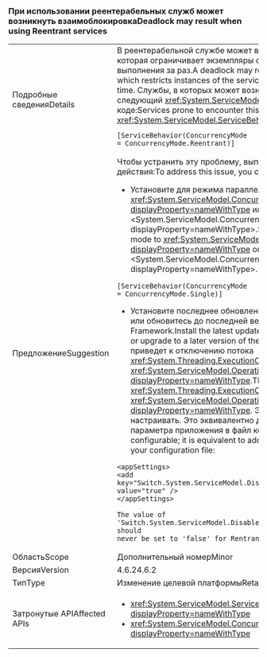 ### <a name="deadlock-may-result-when-using-reentrant-services"></a><span data-ttu-id="895fa-101">При использовании реентерабельных служб может возникнуть взаимоблокировка</span><span class="sxs-lookup"><span data-stu-id="895fa-101">Deadlock may result when using Reentrant services</span></span>

|   |   |
|---|---|
|<span data-ttu-id="895fa-102">Подробные сведения</span><span class="sxs-lookup"><span data-stu-id="895fa-102">Details</span></span>|<span data-ttu-id="895fa-103">В реентерабельной службе может возникнуть взаимоблокировка, которая ограничивает экземпляры службы одним потоком выполнения за раз.</span><span class="sxs-lookup"><span data-stu-id="895fa-103">A deadlock may result in a Reentrant service, which restricts instances of the service to one thread of execution at a time.</span></span> <span data-ttu-id="895fa-104">Службы, в которых может возникнуть это проблема, имеют следующий <xref:System.ServiceModel.ServiceBehaviorAttribute> в коде:</span><span class="sxs-lookup"><span data-stu-id="895fa-104">Services prone to encounter this problem will have the following <xref:System.ServiceModel.ServiceBehaviorAttribute> in their code:</span></span><pre><code class="language-csharp">[ServiceBehavior(ConcurrencyMode = ConcurrencyMode.Reentrant)]&#13;&#10;</code></pre>|
|<span data-ttu-id="895fa-105">Предложение</span><span class="sxs-lookup"><span data-stu-id="895fa-105">Suggestion</span></span>|<span data-ttu-id="895fa-106">Чтобы устранить эту проблему, выполните следующие действия:</span><span class="sxs-lookup"><span data-stu-id="895fa-106">To address this issue, you can do the following:</span></span><ul><li><span data-ttu-id="895fa-107">Установите для режима параллелизма службы <xref:System.ServiceModel.ConcurrencyMode.Single?displayProperty=nameWithType> или &lt;System.ServiceModel.ConcurrencyMode.Multiple?displayProperty=nameWithType&gt;.</span><span class="sxs-lookup"><span data-stu-id="895fa-107">Set the service's concurrency mode to <xref:System.ServiceModel.ConcurrencyMode.Single?displayProperty=nameWithType> or &lt;System.ServiceModel.ConcurrencyMode.Multiple?displayProperty=nameWithType&gt;.</span></span> <span data-ttu-id="895fa-108">Пример:</span><span class="sxs-lookup"><span data-stu-id="895fa-108">For example:</span></span></li></ul><pre><code class="language-csharp">[ServiceBehavior(ConcurrencyMode = ConcurrencyMode.Single)]&#13;&#10;</code></pre><ul><li><span data-ttu-id="895fa-109">Установите последнее обновление для .NET Framework 4.6.2 или обновитесь до последней версии платформы .NET Framework.</span><span class="sxs-lookup"><span data-stu-id="895fa-109">Install the latest update to the .NET Framework 4.6.2, or upgrade to a later version of the .NET Framework.</span></span> <span data-ttu-id="895fa-110">Это приведет к отключению потока <xref:System.Threading.ExecutionContext> в <xref:System.ServiceModel.OperationContext.Current?displayProperty=nameWithType>.</span><span class="sxs-lookup"><span data-stu-id="895fa-110">This disables the flow of the <xref:System.Threading.ExecutionContext> in <xref:System.ServiceModel.OperationContext.Current?displayProperty=nameWithType>.</span></span> <span data-ttu-id="895fa-111">Это поведение можно настраивать. Это эквивалентно добавлению следующего параметра приложения в файл конфигурации:</span><span class="sxs-lookup"><span data-stu-id="895fa-111">This behavior is configurable; it is equivalent to adding the following app setting to your configuration file:</span></span></li></ul><pre><code class="language-xml">&lt;appSettings&gt;&#13;&#10;&lt;add key=&quot;Switch.System.ServiceModel.DisableOperationContextAsyncFlow&quot; value=&quot;true&quot; /&gt;&#13;&#10;&lt;/appSettings&gt;&#13;&#10;&#13;&#10;The value of &#39;Switch.System.ServiceModel.DisableOperationContextAsyncFlow&#39; should never be set to &#39;false&#39; for Rentrant services.&#13;&#10;</code></pre>|
|<span data-ttu-id="895fa-112">Область</span><span class="sxs-lookup"><span data-stu-id="895fa-112">Scope</span></span>|<span data-ttu-id="895fa-113">Дополнительный номер</span><span class="sxs-lookup"><span data-stu-id="895fa-113">Minor</span></span>|
|<span data-ttu-id="895fa-114">Версия</span><span class="sxs-lookup"><span data-stu-id="895fa-114">Version</span></span>|<span data-ttu-id="895fa-115">4.6.2</span><span class="sxs-lookup"><span data-stu-id="895fa-115">4.6.2</span></span>|
|<span data-ttu-id="895fa-116">Тип</span><span class="sxs-lookup"><span data-stu-id="895fa-116">Type</span></span>|<span data-ttu-id="895fa-117">Изменение целевой платформы</span><span class="sxs-lookup"><span data-stu-id="895fa-117">Retargeting</span></span>|
|<span data-ttu-id="895fa-118">Затронутые API</span><span class="sxs-lookup"><span data-stu-id="895fa-118">Affected APIs</span></span>|<ul><li><xref:System.ServiceModel.ServiceBehaviorAttribute?displayProperty=nameWithType></li><li><xref:System.ServiceModel.ConcurrencyMode.Reentrant?displayProperty=nameWithType></li></ul>|

